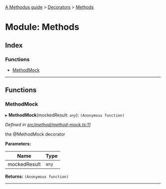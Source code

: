 [A Methodus guide](../README.md) > [Decorators](../modules/decorators.md) > [Methods](../modules/decorators.methods.md)

# Module: Methods

## Index

### Functions

* [MethodMock](decorators.methods.md#methodmock)

---

## Functions

<a id="methodmock"></a>

###  MethodMock

▸ **MethodMock**(mockedResult: *`any`*): `(Anonymous function)`

*Defined in [src/method/method-mock.ts:11](https://github.com/nodulusteam/methodus.dev/blob/3c34c71/src/method/method-mock.ts#L11)*

the @MethodMock decorator

**Parameters:**

| Name | Type |
| ------ | ------ |
| mockedResult | `any` |

**Returns:** `(Anonymous function)`

___

